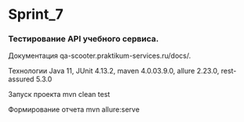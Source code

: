 # Sprint_7

### Тестирование API учебного сервиса. 

Документация qa-scooter.praktikum-services.ru/docs/.

Технологии Java 11, JUnit 4.13.2, maven 4.0.03.9.0, allure 2.23.0, rest-assured 5.3.0

Запуск проекта mvn clean test

Формирование отчета mvn allure:serve

